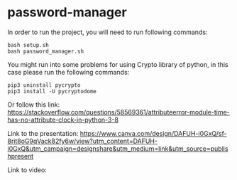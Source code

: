 # password-manager
In order to run the project, you will need to run following commands:

```
bash setup.sh
bash password_manager.sh
```
You might run into some problems for using Crypto library of python, in this case please run the following commands:
```
pip3 uninstall pycrypto
pip3 install -U pycryptodome
```
Or follow this link:
https://stackoverflow.com/questions/58569361/attributeerror-module-time-has-no-attribute-clock-in-python-3-8

Link to the presentation:
https://www.canva.com/design/DAFUH-i0GxQ/sf-8rit8oG9qVack82fy6w/view?utm_content=DAFUH-i0GxQ&utm_campaign=designshare&utm_medium=link&utm_source=publishpresent

Link to video:


